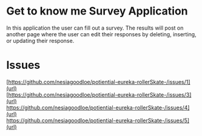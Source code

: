 # Get to know me Survey Application
In this application the user can fill out a survey. The results will post on another page where the user can edit their responses by deleting, inserting, or updating their response.

# Issues

[https://github.com/nesiagoodloe/potiential-eureka-rollerSkate-/issues/1](url) <br>
[https://github.com/nesiagoodloe/potiential-eureka-rollerSkate-/issues/3](url) <br>
https://github.com/nesiagoodloe/potiential-eureka-rollerSkate-/issues/4](url) <br>
https://github.com/nesiagoodloe/potiential-eureka-rollerSkate-/issues/5](url)

